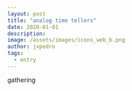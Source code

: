 ```yaml
---
layout: post
title: "analog time tellers"
date: 2020-01-01
description: 
image: /assets/images/icons_web_b.png
author: jxpedro
tags: 
  - entry
---
```

gathering